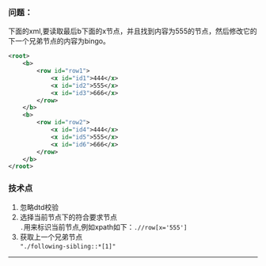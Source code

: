 ### 问题：
下面的xml,要读取最后b下面的x节点，并且找到内容为555的节点，然后修改它的下一个兄弟节点的内容为bingo。
```xml
<root>
    <b>
        <row id="row1">
            <x id="id1">444</x>
            <x id="id2">555</x>
            <x id="id3">666</x>
        </row>
    </b>
    <b>
        <row id="row2">
            <x id="id4">444</x>
            <x id="id5">555</x>
            <x id="id6">666</x>
        </row>
    </b>
</root>
```

### 技术点
1. 忽略dtd校验
2. 选择当前节点下的符合要求节点  
    `.`用来标识当前节点,例如xpath如下：`.//row[x='555']`
3. 获取上一个兄弟节点   
    `"./following-sibling::*[1]"`

---